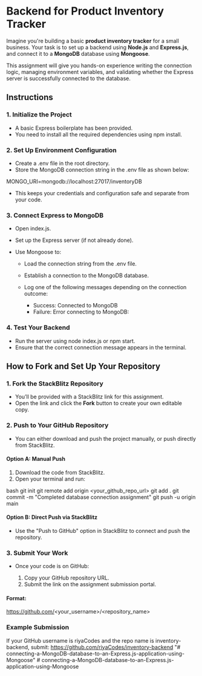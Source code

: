 # Backend for Product Inventory Tracker

Imagine you're building a basic **product inventory tracker** for a small business. Your task is to set up a backend using **Node.js** and **Express.js**, and connect it to a **MongoDB** database using **Mongoose**.

This assignment will give you hands-on experience writing the connection logic, managing environment variables, and validating whether the Express server is successfully connected to the database.

## Instructions

### 1. Initialize the Project

- A basic Express boilerplate has been provided.
- You need to install all the required dependencies using npm install.

### 2. Set Up Environment Configuration

- Create a .env file in the root directory.
- Store the MongoDB connection string in the .env file as shown below:

MONGO_URI=mongodb://localhost:27017/inventoryDB

- This keeps your credentials and configuration safe and separate from your code.

### 3. Connect Express to MongoDB

- Open index.js.
- Set up the Express server (if not already done).
- Use Mongoose to:

  - Load the connection string from the .env file.
  - Establish a connection to the MongoDB database.
  - Log one of the following messages depending on the connection outcome:

    - Success:
      Connected to MongoDB
    - Failure:
      Error connecting to MongoDB: <error details>

### 4. Test Your Backend

- Run the server using node index.js or npm start.
- Ensure that the correct connection message appears in the terminal.

## How to Fork and Set Up Your Repository

### 1. Fork the StackBlitz Repository

- You’ll be provided with a StackBlitz link for this assignment.
- Open the link and click the **Fork** button to create your own editable copy.

### 2. Push to Your GitHub Repository

- You can either download and push the project manually, or push directly from StackBlitz.

#### Option A: Manual Push

1. Download the code from StackBlitz.
2. Open your terminal and run:

bash
git init
git remote add origin <your_github_repo_url>
git add .
git commit -m "Completed database connection assignment"
git push -u origin main

#### Option B: Direct Push via StackBlitz

- Use the "Push to GitHub" option in StackBlitz to connect and push the repository.

### 3. Submit Your Work

- Once your code is on GitHub:

  1. Copy your GitHub repository URL.
  2. Submit the link on the assignment submission portal.

#### Format:

https://github.com/<your_username>/<repository_name>

### Example Submission

If your GitHub username is riyaCodes and the repo name is inventory-backend, submit:
https://github.com/riyaCodes/inventory-backend
"# connecting-a-MongoDB-database-to-an-Express.js-application-using-Mongoose" 
#   c o n n e c t i n g - a - M o n g o D B - d a t a b a s e - t o - a n - E x p r e s s . j s - a p p l i c a t i o n - u s i n g - M o n g o o s e  
 